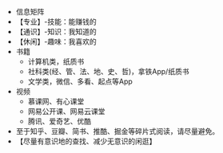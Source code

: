 - 信息矩阵
- 【专业】-技能：能赚钱的
- 【通识】-知识：我知道的
- 【休闲】-趣味：我喜欢的
- 书籍
	- 计算机类，纸质书
	- 社科类(经、管、法、地、史、哲)，拿铁App/纸质书
	- 文学类，微信、多看、起点等App
- 视频
	- 慕课网、有心课堂
	- 网易公开课、网易云课堂
	- 腾讯、爱奇艺、优酷
- 至于知乎、豆瓣、简书、推酷、掘金等碎片式阅读，请尽量避免。
- 【尽量有意识地的查找、减少无意识的闲逛】